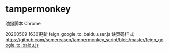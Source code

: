 # tampermonkey
油猴脚本 Chrome

20200509 1630更新
feign_google_to_baidu.user.js
缺页码样式
https://github.com/somereason/tampermonkey_script/blob/master/feign_google_to_baidu.js
